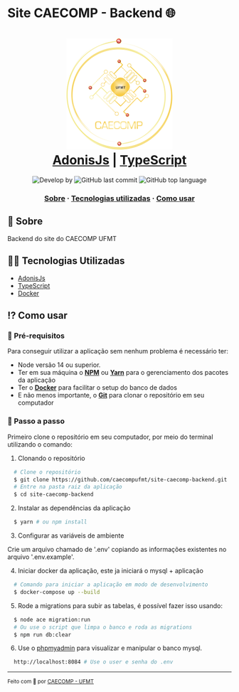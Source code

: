 # Site CAECOMP - Backend 🌐

<h1 align="center">
    <img alt="CAECOMP - Backend" src="assets/logo-caecomp.png" height="250px" />
    <br/>
  <a href="https://docs.adonisjs.com/guides/introduction" target="_blank" rel="noopener">AdonisJs</a> | <a href="https://www.typescriptlang.org/" target="_blank" rel="noopener">TypeScript</a>
</h1>

<p align="center">
  <img alt="Develop by" src="https://img.shields.io/badge/Develop%20by-CAECOMP%20UFMT-blue?style=flat&logo=Awesome-Lists">
  <img alt="GitHub last commit" src="https://img.shields.io/github/last-commit/caecompufmt/site-caecomp-backend?color=informational&style=flat&logo=GitHub-Actions">
  <img alt="GitHub top language" src="https://img.shields.io/github/languages/top/caecompufmt/site-caecomp-backend?color=important&style=flat&logo=Typescript">
<p>

<h3 align="center">
  <a href="#-sobre">Sobre</a>
  <span> · </span>
  <a href="#-tecnologias-utilizadas">Tecnologias utilizadas</a>
  <span> · </span>
  <a href="#-como-usar">Como usar</a>
</h3>

## 💭 Sobre

Backend do site do CAECOMP UFMT

## 👨‍💻 Tecnologias Utilizadas

- <a href="https://docs.adonisjs.com/guides/introduction" target="_blank" rel="noopener">AdonisJs</a>
- <a href="https://www.typescriptlang.org/" target="_blank" rel="noopener">TypeScript</a>
- <a href="https://www.docker.com/" target="_blank" rel="noopener">Docker</a>

## ⁉ Como usar

### 🤔 Pré-requisitos

Para conseguir utilizar a aplicação sem nenhum problema é necessário ter:

- Node versão 14 ou superior.
- Ter em sua máquina o **<a href="https://www.npmjs.com/" target="_blank" rel="noopener">NPM</a>** ou **<a href="https://yarnpkg.com/" target="_blank" rel="noopener">Yarn</a>** para o gerenciamento dos pacotes da aplicação
- Ter o **<a href="https://www.docker.com/" target="_blank" rel="noopener">Docker</a>** para facilitar o setup do banco de dados
- E não menos importante, o **<a href="https://git-scm.com/" target="_blank" rel="noopener">Git</a>** para clonar o repositório em seu computador

### 📝 Passo a passo

Primeiro clone o repositório em seu computador, por meio do terminal utilizando o comando:

1. Clonando o repositório

```sh
  # Clone o repositório
  $ git clone https://github.com/caecompufmt/site-caecomp-backend.git
  # Entre na pasta raiz da aplicação
  $ cd site-caecomp-backend
```

2. Instalar as dependências da aplicação

```sh
  $ yarn # ou npm install
```

3. Configurar as variáveis de ambiente

Crie um arquivo chamado de '.env' copiando as informações existentes no arquivo '.env.example'.

4. Iniciar docker da aplicação, este ja iniciará o mysql + aplicação

```sh
  # Comando para iniciar a aplicação em modo de desenvolvimento
  $ docker-compose up --build
```

5. Rode a migrations para subir as tabelas, é possível fazer isso usando:

```sh
  $ node ace migration:run
  # Ou use o script que limpa o banco e roda as migrations
  $ npm run db:clear
```

6. Use o [phpmyadmin](http://localhost:8084) para visualizar e manipular o banco mysql.

```sh
  http://localhost:8084 # Use o user e senha do .env
```

---

<sup> Feito com 💙 por <a href="https://github.com/caecompufmt" target="_blank" rel="noopener">CAECOMP - UFMT</a>
